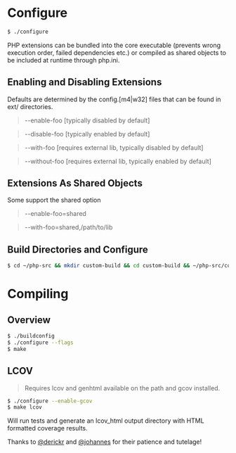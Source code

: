 Configure
=========

```sh
$ ./configure
```

PHP extensions can be bundled into the core executable (prevents wrong execution order, failed dependencies etc.) or compiled as shared objects to be included at runtime through php.ini.

Enabling and Disabling Extensions
---------------------------------

Defaults are determined by the config.[m4|w32] files that can be found in ext/<name> directories.

> --enable-foo [typically disabled by default]

> --disable-foo [typically enabled by default]

> --with-foo [requires external lib, typically disabled by default]

> --without-foo [requires external lib, typically enabled by default]

Extensions As Shared Objects
----------------------------

Some support the shared option

> --enable-foo=shared

> --with-foo=shared,/path/to/lib

Build Directories and Configure
-------------------------------

```sh
$ cd ~/php-src && mkdir custom-build && cd custom-build && ~/php-src/configure --my-flags
```

Compiling
=========

Overview
--------

```sh
$ ./buildconfig
$ ./configure --flags
$ make
```

LCOV
----

> Requires lcov and genhtml available on the path and gcov installed.

```sh
$ ./configure --enable-gcov
$ make lcov
```

Will run tests and generate an lcov_html output directory with HTML formatted coverage results.


Thanks to [@derickr](https://github.com/derickr) and [@johannes](https://github.com/johannes) for their patience and tutelage!
